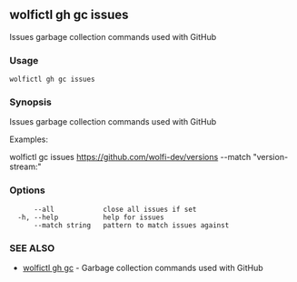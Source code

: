 ## wolfictl gh gc issues

Issues garbage collection commands used with GitHub

### Usage

```
wolfictl gh gc issues
```

### Synopsis

Issues garbage collection commands used with GitHub

Examples:

wolfictl gc issues https://github.com/wolfi-dev/versions --match "version-stream:"


### Options

```
      --all            close all issues if set
  -h, --help           help for issues
      --match string   pattern to match issues against
```

### SEE ALSO

* [wolfictl gh gc](wolfictl_gh_gc.md)	 - Garbage collection commands used with GitHub

